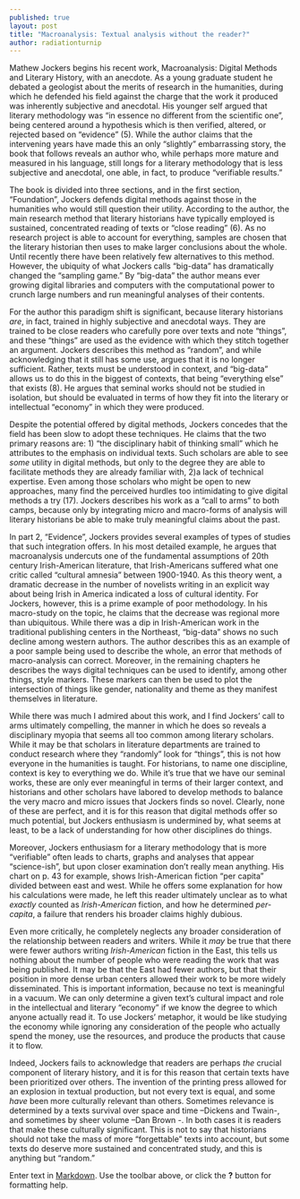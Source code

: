 ```yaml
---
published: true
layout: post
title: "Macroanalysis: Textual analysis without the reader?"
author: radiationturnip
---
```


Mathew Jockers begins his recent work, Macroanalysis: Digital Methods and Literary History, with an anecdote. As a young graduate student he debated a geologist about the merits of research in the humanities, during which he defended his field against the charge that the work it produced was inherently subjective and anecdotal. His younger self argued that literary methodology was “in essence no different from the scientific one”, being centered around a hypothesis which is then verified, altered, or rejected based on “evidence” (5).  While the author claims that the intervening years have made this an only “slightly” embarrassing story, the book that follows reveals an author who, while perhaps more mature and measured in his language, still longs for a literary methodology that is less subjective and anecdotal, one able, in fact, to produce “verifiable results.”

The book is divided into three sections, and in the first section, “Foundation”, Jockers defends digital methods against those in the humanities who would still question their utility.  According to the author, the main research method that literary historians have typically employed is sustained, concentrated reading of texts or “close reading” (6). As no research project is able to account for everything, samples are chosen that the literary historian then uses to make larger conclusions about the whole. Until recently there have been relatively few alternatives to this method. However, the ubiquity of what Jockers calls “big-data” has dramatically changed the “sampling game.” By “big-data” the author means ever growing digital libraries and computers with the computational power to crunch large numbers and run meaningful analyses of their contents. 

For the author this paradigm shift is significant, because literary historians *are*, in fact, trained in highly subjective and anecdotal ways. They are trained to be close readers who carefully pore over texts and note “things”, and these “things” are used as the evidence with which they stitch together an argument. Jockers describes this method as “random”, and while acknowledging that it still has some use, argues that it is no longer sufficient. Rather, texts must be understood in context, and “big-data” allows us to do this in the biggest of contexts, that being “everything else” that exists (8). He argues that seminal works should not be studied in isolation, but should be evaluated in terms of how they fit into the literary or intellectual “economy” in which they were produced. 

Despite the potential offered by digital methods, Jockers concedes that the field has been slow to adopt these techniques. He claims that the two primary reasons are: 1) “the disciplinary habit of thinking small” which he attributes to the emphasis on individual texts. Such scholars are able to see *some* utility in digital methods, but only to the degree they are able to facilitate methods they are already familiar with, 2)a lack of technical expertise. Even among those scholars who might be open to new approaches, many find the perceived hurdles too intimidating to give digital methods a try (17). Jockers describes his work as a “call to arms” to both camps, because only by integrating micro and macro-forms of analysis will literary historians be able to make truly meaningful claims about the past. 

In part 2, “Evidence”, Jockers provides several examples of types of studies that such integration offers. In his most detailed example, he argues that macroanalysis undercuts one of the fundamental assumptions of 20th century Irish-American literature, that Irish-Americans suffered what one critic called “cultural amnesia” between 1900-1940.  As this theory went, a dramatic decrease in the number of novelists writing in an explicit way about being Irish in America indicated a loss of cultural identity. For Jockers, however, this is a prime example of poor methodology. In his macro-study on the topic, he claims that the decrease was regional more than ubiquitous. While there was a dip in Irish-American work in the traditional publishing centers in the Northeast, “big-data” shows no such decline among western authors. The author describes this as an example of a poor sample being used to describe the whole, an error that methods of macro-analysis can correct. Moreover, in the remaining chapters he describes the ways digital techniques can be used to identify, among other things, style markers. These markers can then be used to plot the intersection of things like gender, nationality and theme as they manifest themselves in literature. 

While there was much I admired about this work, and I find Jockers’ call to arms ultimately compelling, the manner in which he does so reveals a disciplinary myopia that seems all too common among literary scholars. While it may be that scholars in literature departments are trained to conduct research where they “randomly” look for “things”, this is not how everyone in the humanities is taught. For historians, to name one discipline, context is key to everything we do. While it’s true that we have our seminal works, these are only ever meaningful in terms of their larger context, and historians and other scholars have labored to develop methods to balance the very macro and micro issues that Jockers finds so novel. Clearly, none of these are perfect, and it is for this reason that digital methods offer so much potential, but Jockers enthusiasm is undermined by, what seems at least, to be a lack of understanding for how other disciplines do things. 

Moreover, Jockers enthusiasm for a literary methodology that is more “verifiable” often leads to charts, graphs and analyses that appear “science-ish”, but upon closer examination don’t really mean anything. His chart on p. 43 for example, shows Irish-American fiction “per capita” divided between east and west. While he offers some explanation for how his calculations were made, he left this reader ultimately unclear as to what *exactly* counted as *Irish-American* fiction, and how he determined *per-capita*, a failure that renders his broader claims highly dubious. 

Even more critically, he completely neglects any broader consideration of the relationship between readers and writers. While it *may* be true that there were fewer authors writing *Irish-American* fiction in the East, this tells us nothing about the number of people who were reading the work that was being published. It may be that the East had fewer authors, but that their position in more dense urban centers allowed their work to be more widely disseminated.  This is important information, because no text is meaningful in a vacuum. We can only determine a given text’s cultural impact and role in the intellectual and literary “economy” if we know the degree to which anyone actually read it. To use Jockers’ metaphor, it would be like studying the economy while ignoring any consideration of the people who actually spend the money, use the resources, and produce the products that cause it to flow.  

Indeed, Jockers fails to acknowledge that readers are perhaps *the* crucial component of literary history, and it is for this reason that certain texts have been prioritized over others. The invention of the printing press allowed for an explosion in textual production, but not every text is equal, and some *have* been more culturally relevant than others. Sometimes relevance is determined by a texts survival over space and time –Dickens and Twain-, and sometimes by sheer volume –Dan Brown -. In both cases it is readers that make these culturally significant.  This is not to say that historians should not take the mass of more “forgettable” texts into account, but some texts do deserve more sustained and concentrated study, and this is anything but “random.” 


Enter text in [Markdown](http://daringfireball.net/projects/markdown/). Use the toolbar above, or click the **?** button for formatting help.
